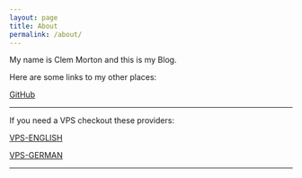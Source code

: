```yaml
---
layout: page
title: About
permalink: /about/
---
```


My name is Clem Morton and this is my Blog.

Here are some links to my other places:

[GitHub]

---
If you need a VPS checkout these providers:

[VPS-ENGLISH]

[VPS-GERMAN]

---

[GitHub]: https://github.com/clem16
[VPS-ENGLISH]: https://www.first-root.com/?aid=cb7dd8480b5c
[VPS-GERMAN]: https://www.first-root.de?aid=cb7dd8480b5c
